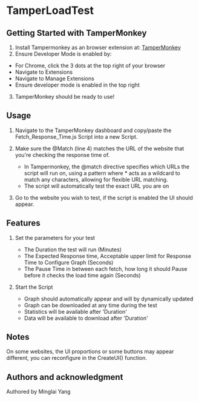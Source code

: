# TamperLoadTest



## Getting Started with TamperMonkey

1. Install Tampermonkey as an browser extension at: [TamperMonkey](https://www.tampermonkey.net/)
2. Ensure Developer Mode is enabled by:
- For Chrome, click the 3 dots at the top right of your browser
- Navigate to Extensions
- Navigate to Manage Extensions
- Ensure developer mode is enabled in the top right

3. TamperMonkey should be ready to use!


## Usage
1. Navigate to the TamperMonkey dashboard and copy/paste the Fetch_Response_Time.js Script into a new Script.

2. Make sure the @Match (line 4) matches the URL of the website that you're checking the response time of.
    - In Tampermonkey, the @match directive specifies which URLs the script will run on, using a pattern where * acts as a wildcard to match any         characters, allowing for flexible URL matching.
    - The script will automatically test the exact URL you are on

3. Go to the website you wish to test, if the script is enabled the UI should appear.


## Features
1. Set the parameters for your test
    - The Duration the test will run (Minutes)
    - The Expected Response time, Acceptable upper limit for Response Time to Configure Graph (Seconds)
    - The Pause Time in between each fetch, how long it should Pause before it checks the load time again (Seconds)

2. Start the Script
    - Graph should automatically appear and will by dynamically updated
    - Graph can be downloaded at any time during the test
    - Statistics will be available after 'Duration'
    - Data will be available to download after 'Duration'



## Notes
On some websites, the UI proportions or some buttons may appear different, you can reconfigure in the CreateUI() function.

## Authors and acknowledgment
Authored by Minglai Yang
